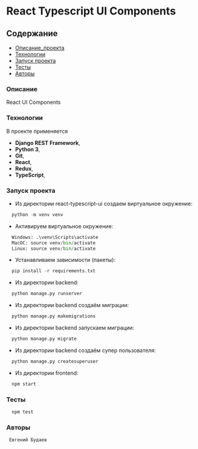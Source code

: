 # React Typescript UI Components

## Содержание
- [Описание_проекта](#Описание_проекта)
- [Технологии](#Технологии)
- [Запуск проекта](#Запуск_проекта)
- [Тесты](#Тесты)
- [Авторы](#Авторы)

### <a name="Описание_проекта">Описание</a>

React UI Components

### <a name="Технологии">Технологии</a>

В проекте применяется
- **Django REST Framework**,
- **Python 3**,
- **Git**,
- **React**,
- **Redux**,
- **TypeScript**,

### <a name="Запуск_проекта">Запуск проекта</a>
- Из директории react-typescript-ui создаем виртуальное окружение:

```python
  python -m venv venv
```

- Активируем виртуальное окружение:

```python
  Windows: .\venv\Scripts\activate
  MacOC: source venv/bin/activate
  Linux: source venv/bin/activate
```

- Устанавливаем зависимости (пакеты):

```python
  pip install -r requirements.txt
```

- Из директории backend:

```python
  python manage.py runserver
```

- Из директории backend создаём миграции:

```python
  python manage.py makemigrations
```

- Из директории backend запускаем миграции:

```python
  python manage.py migrate
```

- Из директории backend создаём супер пользователя:

```python
  python manage.py createsuperuser
```

- Из директории frontend:

```python
  npm start
```

### <a name="Тесты">Тесты</a>
```python
  npm test
```

### <a name="Авторы">Авторы</a>
```
 Евгений Будаев
```
